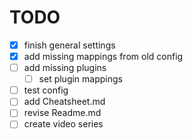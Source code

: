 # TODO

- [x] finish general settings
- [x] add missing mappings from old config
- [ ] add missing plugins
  - [ ] set plugin mappings
- [ ] test config
- [ ] add Cheatsheet.md
- [ ] revise Readme.md
- [ ] create video series
